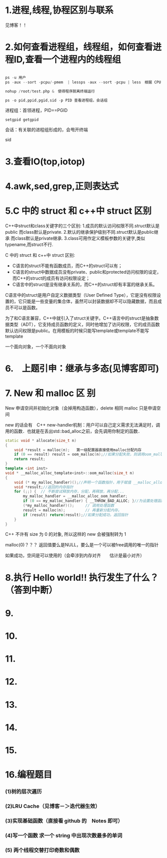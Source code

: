 
# 1.进程,线程,协程区别与联系
见博客！！
# 2.如何查看进程组，线程组，如何查看进程ID,查看一个进程内的线程组

```cpp

ps -u 用户
ps -aux --sort -pcpu/-pmem  | lessps -aux --sort -pcpu | less　根据 CPU 使用来升序排序

nohup /root/test.php &　使得程序脱离终端运行

ps -o pid,ppid,pgid,sid -p PID 查看进程组，会话组
```
进程组：首领进程，PID==PGID

`setgpid getgpid`

会话：有关联的进程组形成的，会甩开终端

sid 

# 3.查看IO(top,iotop)

# 4.awk,sed,grep,正则表达式

# 5.C 中的 struct 和 c++中 struct 区别

C++中struct和class关键字的三个区别:
1.成员的默认访问权限不同.struct默认是public 而class默认是private.
2.默认的继承保护级别不同.struct默认是public继承 而class默认是private继承.
3.class可用作定义模板参数的关键字,类似typename,而struct不行.

C 中的 struct 和 c++中 struct 区别:

- C语言的struct不能有函数成员，而C++的struct可以有；
- C语言的struct中数据成员没有private、public和protected访问权限的设定，而C++的struct的成员有访问权限设定；
- C语言中的struct是没有继承关系的，而C++的struct却有丰富的继承关系。

C语言中的struct是用户自定义数据类型（User Defined Type），它是没有权限设置的，它只能是一些变量的集合体，虽然可以封装数据却不可以隐藏数据，而且成员不可以是函数。

为了和C语言兼容，C++中就引入了struct关键字。C++语言中的struct是抽象数据类型（ADT），它支持成员函数的定义，同时他增加了访问权限，它的成员函数默认访问权限是public。在用模板的时候只能写template<class Type>或template<typename Type>不能写template<struct Type> 

一个面向对象，一个不面向对象

# 6.　上题引申：继承与多态(见博客即可)
# 7. New 和 malloc 区 别

New 申请空间并初始化对象（会掉用构造函数），delete 相同
malloc 只是申请空间

new 的话会有　C++ new-handler机制：用户可以自己定义需求无法满足时，调用的函数．也就是在丢出std::bad_alloc之前，会先调用你制定的函数．

```cpp
static void * allocate(size_t n)
{
    void *result = malloc(n);	第一级配置器直接使用malloc分配内存
    if (0 == result) result = oom_malloc(n);//如果分配失败，则调用oom_malloc()
    return result;
}
template <int inst>
void * __malloc_alloc_template<inst>::oom_malloc(size_t n)
{
    void (* my_malloc_handler)();//声明一个函数指针，用于赋值 __malloc_alloc_oom_handler
    void *result;//返回的内存指针
    for (;;) {	// 不断尝试释放内存，分配，再释放，再分配...
        my_malloc_handler = __malloc_alloc_oom_handler;
        if (0 == my_malloc_handler) { __THROW_BAD_ALLOC; }//为设置处理函数时，抛出错误
        (*my_malloc_handler)();		// 调用处理函数
        result = malloc(n);			// 再重新分配内存。
        if (result) return(result);//如果分配成功，返回指针
    }
}
```
C++ 不许有 size 为 0 的对象, 所以这样的 new 会被强制转为 1

malloc(0)？？？
返回值要么是NULL，要么是一个可以被free调用的唯一的指针

如果成功，空间是可以使用的（会牵涉到内存对齐　　估计是最小对齐）
# 8.执行 Hello world!! 执行发生了什么？（答到中断）

# 9.
# 10.
# 11.
# 12.
# 13.
# 14.
# 15.
# 16.编程题目
### (1)树的层次遍历
### (2)LRU Cache（见博客－＞迭代器生效）
### (3)实现基础函数（直接看 github 的　Notes 即可）
### (4)写一个函数 求一个 string 中出现次数最多的单词
### (5) 两个线程交替打印奇数和偶数
# 
# 
# 
# 
# 
# 
# 
# 
# 
# 
# 
# 

